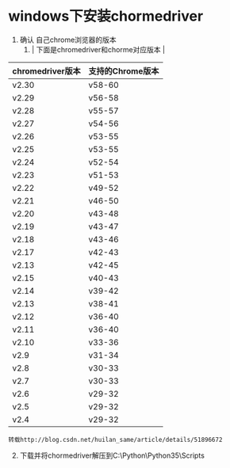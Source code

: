 # windows下安装chormedriver

1. 确认 自己chrome浏览器的版本
   1. \| 下面是chromedriver和chorme对应版本 \|

| chromedriver版本 | 支持的Chrome版本 |
| :--- | :--- |
| v2.30 | v58-60 |
| v2.29 | v56-58 |
| v2.28 | v55-57 |
| v2.27 | v54-56 |
| v2.26 | v53-55 |
| v2.25 | v53-55 |
| v2.24 | v52-54 |
| v2.23 | v51-53 |
| v2.22 | v49-52 |
| v2.21 | v46-50 |
| v2.20 | v43-48 |
| v2.19 | v43-47 |
| v2.18 | v43-46 |
| v2.17 | v42-43 |
| v2.13 | v42-45 |
| v2.15 | v40-43 |
| v2.14 | v39-42 |
| v2.13 | v38-41 |
| v2.12 | v36-40 |
| v2.11 | v36-40 |
| v2.10 | v33-36 |
| v2.9 | v31-34 |
| v2.8 | v30-33 |
| v2.7 | v30-33 |
| v2.6 | v29-32 |
| v2.5 | v29-32 |
| v2.4 | v29-32 |

```
转载http://blog.csdn.net/huilan_same/article/details/51896672
```



2. 下载并将chormedriver解压到C:\Python\Python35\Scripts



